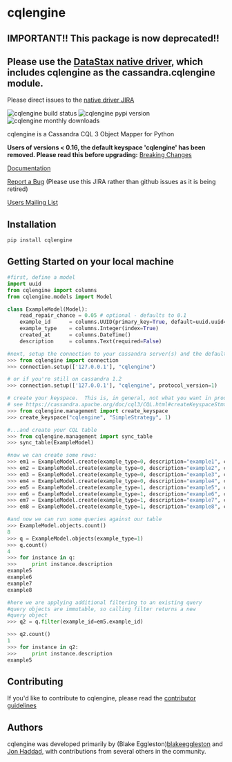 cqlengine
===============

## IMPORTANT!! This package is now deprecated!!

## Please use the [DataStax native driver](https://github.com/datastax/python-driver), which includes cqlengine as the cassandra.cqlengine module.

Please direct issues to the [native driver JIRA](https://datastax-oss.atlassian.net/secure/RapidBoard.jspa?rapidView=5&projectKey=PYTHON&view=planning.nodetail)

![cqlengine build status](https://travis-ci.org/cqlengine/cqlengine.svg?branch=master)
![cqlengine pypi version](http://img.shields.io/pypi/v/cqlengine.svg)
![cqlengine monthly downloads](http://img.shields.io/pypi/dm/cqlengine.svg)

cqlengine is a Cassandra CQL 3 Object Mapper for Python

**Users of versions < 0.16, the default keyspace 'cqlengine' has been removed. Please read this before upgrading:** [Breaking Changes](https://cqlengine.readthedocs.org/en/latest/topics/models.html#keyspace-change)

[Documentation](https://cqlengine.readthedocs.org/en/latest/)

[Report a Bug](https://datastax-oss.atlassian.net/secure/RapidBoard.jspa?rapidView=5&projectKey=PYTHON&view=planning.nodetail) (Please use this JIRA rather than github issues as it is being retired)

[Users Mailing List](https://groups.google.com/forum/?fromgroups#!forum/cqlengine-users)

## Installation
```
pip install cqlengine
```

## Getting Started on your local machine

```python
#first, define a model
import uuid
from cqlengine import columns
from cqlengine.models import Model

class ExampleModel(Model):
    read_repair_chance = 0.05 # optional - defaults to 0.1
    example_id      = columns.UUID(primary_key=True, default=uuid.uuid4)
    example_type    = columns.Integer(index=True)
    created_at      = columns.DateTime()
    description     = columns.Text(required=False)

#next, setup the connection to your cassandra server(s) and the default keyspace...
>>> from cqlengine import connection
>>> connection.setup(['127.0.0.1'], "cqlengine")

# or if you're still on cassandra 1.2
>>> connection.setup(['127.0.0.1'], "cqlengine", protocol_version=1)

# create your keyspace.  This is, in general, not what you want in production
# see https://cassandra.apache.org/doc/cql3/CQL.html#createKeyspaceStmt for options
>>> from cqlengine.management import create_keyspace
>>> create_keyspace("cqlengine", "SimpleStrategy", 1)

#...and create your CQL table
>>> from cqlengine.management import sync_table
>>> sync_table(ExampleModel)

#now we can create some rows:
>>> em1 = ExampleModel.create(example_type=0, description="example1", created_at=datetime.now())
>>> em2 = ExampleModel.create(example_type=0, description="example2", created_at=datetime.now())
>>> em3 = ExampleModel.create(example_type=0, description="example3", created_at=datetime.now())
>>> em4 = ExampleModel.create(example_type=0, description="example4", created_at=datetime.now())
>>> em5 = ExampleModel.create(example_type=1, description="example5", created_at=datetime.now())
>>> em6 = ExampleModel.create(example_type=1, description="example6", created_at=datetime.now())
>>> em7 = ExampleModel.create(example_type=1, description="example7", created_at=datetime.now())
>>> em8 = ExampleModel.create(example_type=1, description="example8", created_at=datetime.now())

#and now we can run some queries against our table
>>> ExampleModel.objects.count()
8
>>> q = ExampleModel.objects(example_type=1)
>>> q.count()
4
>>> for instance in q:
>>>     print instance.description
example5
example6
example7
example8

#here we are applying additional filtering to an existing query
#query objects are immutable, so calling filter returns a new
#query object
>>> q2 = q.filter(example_id=em5.example_id)

>>> q2.count()
1
>>> for instance in q2:
>>>     print instance.description
example5
```

## Contributing

If you'd like to contribute to cqlengine, please read the [contributor guidelines](https://github.com/bdeggleston/cqlengine/blob/master/CONTRIBUTING.md)


## Authors

cqlengine was developed primarily by (Blake Eggleston)[blakeeggleston](https://twitter.com/blakeeggleston) and [Jon Haddad](https://twitter.com/rustyrazorblade), with contributions from several others in the community.

